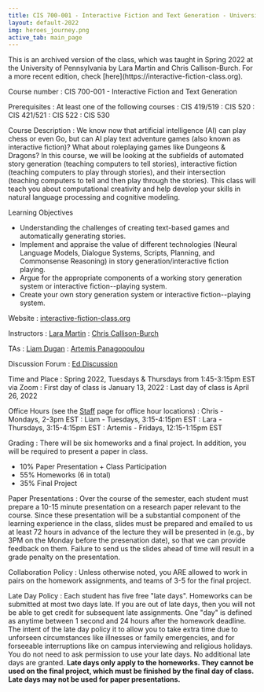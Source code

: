 ```yaml
---
title: CIS 700-001 - Interactive Fiction and Text Generation - University of Pennsylvania
layout: default-2022
img: heroes_journey.png
active_tab: main_page 
---
```


<div class="alert alert-warning" markdown="1">
This is an archived version of the class, which was taught in Spring 2022 at the University of Pennsylvania by Lara Martin and Chris Callison-Burch.  For a more recent edition, check [here](https://interactive-fiction-class.org).
</div>

Course number
: CIS 700-001 - Interactive Fiction and Text Generation 

Prerequisites 
: At least one of the following courses
: CIS 419/519
: CIS 520
: CIS 421/521
: CIS 522
: CIS 530

Course Description
: We know now that artificial intelligence (AI) can play chess or even Go, but can AI play text adventure games (also known as interactive fiction)? What about roleplaying games like Dungeons & Dragons? In this course, we will be looking at the subfields of automated story generation (teaching computers to tell stories), interactive fiction (teaching computers to play through stories), and their intersection (teaching computers to tell and then play through the stories). This class will teach you about computational creativity and help develop your skills in natural language processing and cognitive modeling. 

Learning Objectives
* Understanding the challenges of creating text-based games and automatically generating stories.
* Implement and appraise the value of different technologies (Neural Language Models, Dialogue Systems, Scripts, Planning, and Commonsense Reasoning) in story generation/interactive fiction playing.
* Argue for the appropriate components of a working story generation system or interactive fiction--playing system.
* Create your own story generation system or interactive fiction--playing system.




<!-- 
: This class will cover several areas.
* Text Adventure Games - How they are implemented and how we can build agents that automatically solve them.
* Common-sense Reasoning - TODO
* Narrative Understanding - Extracting narrative structure (event schemas) from text
* Text Generation - Generating natural-sounding text that follows a desired style, narrative arc, or other attribute.
* Chatbots / Dialog Systems - TODO
-->

Website
: [interactive-fiction-class.org](http://interactive-fiction-class.org/2022/)

Instructors
: [Lara Martin](https://laramartin.net)
: [Chris Callison-Burch](https://www.cis.upenn.edu/~ccb/)

TAs
: [Liam Dugan](http://liamdugan.com)
: [Artemis Panagopoulou](https://artemisp.github.io/)

Discussion Forum
: [Ed Discussion](https://edstem.org/us/courses/18119/discussion/)

Time and Place
: Spring 2022, Tuesdays & Thursdays from 1:45-3:15pm EST via Zoom
: First day of class is January 13, 2022
: Last day of class is April 26, 2022

Office Hours (see the [Staff](/2022/staff.html) page for office hour locations)
: Chris - Mondays, 2-3pm EST
: Liam - Tuesdays, 3:15-4:15pm EST
: Lara - Thursdays, 3:15-4:15pm EST
: Artemis - Fridays, 12:15-1:15pm EST


<!--
Textbooks
: $20-30 [Parsley](http://www.memento-mori.com/parsely-products/) by Jared A Sorensen
: [$10](http://www.drivethrurpg.com/product/108028/Dungeon-World)-[$25](https://www.burningwheel.com/dungeon-world-1/) [Dungeon World](https://dungeon-world.com/) by Sage LaTorra and Adam Koebel
: Optional $31 [Dungeon Master's Guide - Dungeons & Dragons 5th edition Core Rulebook](https://www.amazon.com/Dungeons-Dragons-Dungeon-Rulebook-Roleplaying/dp/0786965622/) by Wizards of the Coast
-->

Grading
: There will be six homeworks and a final project. In addition, you will be required to present a paper in class.
* 10% Paper Presentation + Class Participation
* 55% Homeworks (6 in total)
* 35% Final Project

Paper Presentations
: Over the course of the semester, each student must prepare a 10-15 minute presentation on a research paper relevant to the course. Since these presentation will be a substantial component of the learning experience in the class, slides must be prepared and emailed to us at least 72 hours in advance of the lecture they will be presented in (e.g., by 3PM on the Monday before the presenation date), so that we can provide feedback on them. Failure to send us the slides ahead of time will result in a grade penalty on the presentation. 

Collaboration Policy
: Unless otherwise noted, you ARE allowed to work in pairs on the homework assignments, and teams of 3-5 for the final project.

Late Day Policy
: Each student has five free "late days".  Homeworks can be submitted at most two days late.  If you are out of late days, then you will not be able to get credit for subsequent late assignments. One "day" is defined as anytime between 1 second and 24 hours after the homework deadline. The intent of the late day policy it to allow you to take extra time due to unforseen circumstances like illnesses or family emergencies, and for forseeable interruptions like on campus interviewing and religious holidays.  You do not need to ask permission to use your late days.  No additional late days are granted. **Late days only apply to the homeworks. They cannot be used on the final project, which must be finished by the final day of class.  Late days may not be used for paper presentations.**
